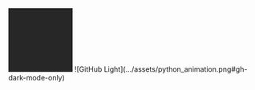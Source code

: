 <img src="assets/python_animation.gif">
![GitHub Light](.../assets/python_animation.png#gh-dark-mode-only)
